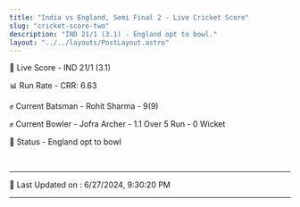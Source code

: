 ```yaml
---
title: "India vs England, Semi Final 2 - Live Cricket Score"
slug: "cricket-score-two"
description: "IND 21/1 (3.1) - England opt to bowl."
layout: "../../layouts/PostLayout.astro"
---
```


🔴 Live Score - IND 21/1 (3.1)  

📊 Run Rate - CRR: 6.63  

✊ Current Batsman - Rohit Sharma - 9(9)  

✊ Current Bowler - Jofra Archer - 1.1 Over 5 Run - 0 Wicket  

📑 Status - England opt to bowl

<br />

***

📝 Last Updated on : 6/27/2024, 9:30:20 PM

***

